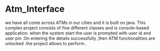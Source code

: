 # Atm_Interface
we have all come across ATMs in our cities and it is built on java. This complex project consists of five different classes and is console-based application. when the system start the  user is prompted with user id and user pin .On entering the details successfully ,then ATM functionalities are unlocked .the  project  allows to  perform .
